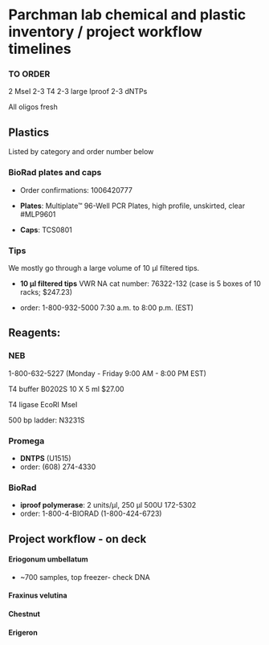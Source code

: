 # Parchman lab chemical and plastic inventory / project workflow timelines

### **TO ORDER**

2 MseI
2-3 T4
2-3 large Iproof
2-3 dNTPs

All oligos fresh

## Plastics

Listed by category and order number below


### BioRad plates and caps

- Order confirmations: 1006420777

- **Plates**: Multiplate™ 96-Well PCR Plates, high profile, unskirted, clear #MLP9601

- **Caps**: TCS0801


### Tips

We mostly go through a large volume of 10 μl filtered tips. 

- **10 μl filtered tips** VWR NA cat number: 76322-132 (case is 5 boxes of 10 racks; $247.23)

- order: 1-800-932-5000   7:30 a.m. to 8:00 p.m. (EST)

## Reagents:

### NEB
1-800-632-5227 (Monday - Friday 9:00 AM - 8:00 PM EST) 

T4 buffer B0202S 	10 X 	5 ml 	$27.00

T4 ligase
EcoRI
MseI

500 bp ladder:  N3231S


### Promega 

- **DNTPS** (U1515)
- order: (608) 274-4330

### BioRad 

- **iproof polymerase**: 2 units/μl, 250 μl 500U 172-5302
- order: 1-800-4-BIORAD (1-800-424-6723)




## Project workflow - on deck

#### Eriogonum umbellatum
- ~700 samples, top freezer- check DNA

#### Fraxinus velutina



#### Chestnut


#### Erigeron


#### 